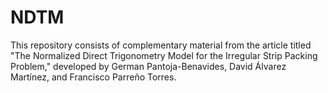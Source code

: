 # NDTM

This repository consists of complementary material from the article titled "The Normalized Direct Trigonometry Model for the Irregular Strip Packing Problem," developed by German Pantoja-Benavides, David Álvarez Martínez, and Francisco Parreño Torres.
